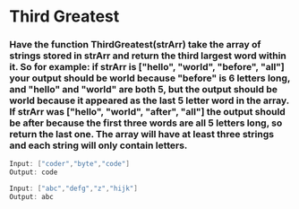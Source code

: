 # Third Greatest

### Have the function ThirdGreatest(strArr) take the array of strings stored in strArr and return the third largest word within it. So for example: if strArr is ["hello", "world", "before", "all"] your output should be world because "before" is 6 letters long, and "hello" and "world" are both 5, but the output should be world because it appeared as the last 5 letter word in the array. If strArr was ["hello", "world", "after", "all"] the output should be after because the first three words are all 5 letters long, so return the last one. The array will have at least three strings and each string will only contain letters.

```java
Input: ["coder","byte","code"]
Output: code

Input: ["abc","defg","z","hijk"]
Output: abc
```
